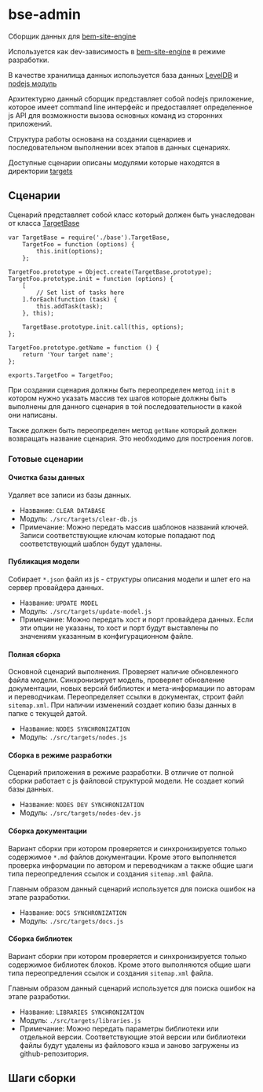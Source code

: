 bse-admin
=========

Сборщик данных для [bem-site-engine](https://github.com/bem/bem-site-engine)

Используется как dev-зависимость в [bem-site-engine](https://github.com/bem/bem-site-engine)
в режиме разработки.

В качестве хранилища данных используется база данных [LevelDB](http://en.wikipedia.org/wiki/LevelDB)
и [nodejs модуль](https://github.com/rvagg/node-levelup)

Архитектурно данный сборщик представляет собой nodejs приложение, которое имеет command line интерфейс
и предоставляет определенное js API для возможности вызова основных команд из сторонних приложений.

Структура работы основана на создании сценариев и последовательном выполнении всех этапов в данных сценариях.

Доступные сценарии описаны модулями которые находятся в директории [targets](./src/targets)

## Сценарии

Сценарий представляет собой класс который должен быть унаследован от класса [TargetBase](./src/targets/base.js)

```
var TargetBase = require('./base').TargetBase,
    TargetFoo = function (options) {
        this.init(options);
    };

TargetFoo.prototype = Object.create(TargetBase.prototype);
TargetFoo.prototype.init = function (options) {
    [
        // Set list of tasks here
    ].forEach(function (task) {
        this.addTask(task);
    }, this);

    TargetBase.prototype.init.call(this, options);
};

TargetFoo.prototype.getName = function () {
    return 'Your target name';
};

exports.TargetFoo = TargetFoo;
```

При создании сценария должны быть переопределен метод `init` в котором нужно указать массив тех
шагов которые должны быть выполнены для данного сценария в той последовательности в какой они написаны.

Также должен быть переопределен метод `getName` который должен возвращать название сценария.
Это необходимо для построения логов.

### Готовые сценарии

#### Очистка базы данных

Удаляет все записи из базы данных.

* Название: `CLEAR DATABASE`
* Модуль: `./src/targets/clear-db.js`
* Примечание: Можно передать массив шаблонов названий ключей. Записи соответствующие ключам
которые попадают под соответствующий шаблон будут удалены.

#### Публикация модели

Собирает `*.json` файл из js - структуры описания модели и шлет его на сервер провайдера данных.

* Название: `UPDATE MODEL`
* Модуль: `./src/targets/update-model.js`
* Примечание: Можно передать хост и порт провайдера данных.
Если эти опции не указаны, то хост и порт будут выставлены по значениям указанным в конфигурационном файле.

#### Полная сборка

Основной сценарий выполнения. Проверяет наличие обновленного файла модели.
Синхронизирует модель, проверяет обновление документации, новых версий библиотек и мета-информации по
авторам и переводчикам. Переопределяет ссылки в документах, строит файл `sitemap.xml`. При наличии изменений
создает копию базы данных в папке с текущей датой.

* Название: `NODES SYNCHRONIZATION`
* Модуль: `./src/targets/nodes.js`

#### Сборка в режиме разработки

Сценарий приложения в режиме разработки. В отличие от полной сборки работает с js файловой структурой модели.
Не создает копий базы данных.

* Название: `NODES DEV SYNCHRONIZATION`
* Модуль: `./src/targets/nodes-dev.js`


#### Сборка документации

Вариант сборки при котором проверяется и синхронизируется только содержимое `*.md` файлов документации.
Кроме этого выполняется проверка информации по автором и переводчикам а также общие шаги
типа переопредления ссылок и создания `sitemap.xml` файла.

Главным образом данный сценарий используется для поиска ошибок на этапе разработки.

* Название: `DOCS SYNCHRONIZATION`
* Модуль: `./src/targets/docs.js`

#### Сборка библиотек

Вариант сборки при котором проверяется и синхронизируется только содержимое библиотек блоков.
Кроме этого выполняются общие шаги типа переопредления ссылок и создания `sitemap.xml` файла.

Главным образом данный сценарий используется для поиска ошибок на этапе разработки.

* Название: `LIBRARIES SYNCHRONIZATION`
* Модуль: `./src/targets/libraries.js`
* Примечание: Можно передать параметры библиотеки или отдельной версии.
Соответствующие этой версии или библиотеки файлы будут удалены из файлового кэша и заново загружены
из github-репозитория.

## Шаги сборки


